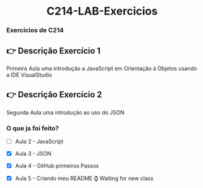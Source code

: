 <h1 align = "center"> C214-LAB-Exercicios </h1>

### Exercícios de C214
## :point_right: Descrição Exercício 1
<p>Primeira Aula uma introdução a JavaScript em Orientação á Objetos usando a IDE VisualStudio</p>

## :point_right: Descrição Exercício 2
<p>Segunda Aula uma introdução ao uso do JSON </p>


### O que ja foi feito? 
- [ ] Aula 2 - JavaScript 
- [X] Aula 3 - JSON
- [X] Aula 4 - GitHub primeiros Passos
- [X] Aula 5 - Criando meu README
:watch: Waiting for new class

